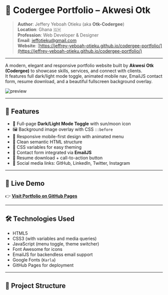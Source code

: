 # 💼 Codergee Portfolio – Akwesi Otk

> **Author**: Jeffery Yeboah Otieku (aka **Otk-Codergee**)  
> **Location**: Ghana 🇬🇭  
> **Profession**: Web Developer & Designer  
> **Email**: [jeffotieku@gmail.com](mailto:jeffotieku@gmail.com)  
> **Website**: [https://jeffrey-yeboah-otieku.github.io/codergee-portfolio/](https://jeffrey-yeboah-otieku.github.io/codergee-portfolio/)

---

A modern, elegant and responsive portfolio website built by **Akwesi Otk (Codergee)** to showcase skills, services, and connect with clients.  
It features full dark/light mode toggle, animated mobile nav, EmailJS contact form, resume download, and a beautiful fullscreen background overlay.

![preview](og-image.jpg)

---

## 🌟 Features

- 🌙 Full-page **Dark/Light Mode Toggle** with sun/moon icon
- 🖼️ Background image overlay with CSS `::before`
- 📱 Responsive mobile-first design with animated menu
- 🧠 Clean semantic HTML structure
- 🧰 CSS variables for easy theming
- 📧 Contact form integrated via **EmailJS**
- 📄 Resume download + call-to-action button
- 🔗 Social media links: GitHub, LinkedIn, Twitter, Instagram

---

## 🚀 Live Demo

👉 [**Visit Portfolio on GitHub Pages**](https://jeffrey-yeboah-otieku.github.io/codergee-portfolio/)

---

## 🛠️ Technologies Used

- HTML5
- CSS3 (with variables and media queries)
- JavaScript (menu toggle, theme switcher)
- Font Awesome for icons
- EmailJS for backendless email support
- Google Fonts (`Karla`)
- GitHub Pages for deployment

---

## 📁 Project Structure

